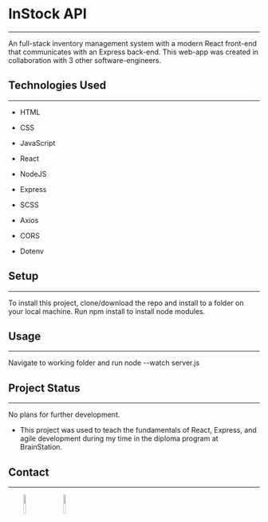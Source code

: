 <h1>InStock API</h1>
<hr><p>An full-stack inventory management system with a modern React front-end that communicates with an Express back-end. This web-app was created in collaboration with 3 other software-engineers.</p><h2>Technologies Used</h2>
<hr><ul>
<li>HTML</li>
</ul><ul>
<li>CSS</li>
</ul><ul>
<li>JavaScript</li>
</ul><ul>
<li>React</li>
</ul><ul>
<li>NodeJS</li>
</ul><ul>
<li>Express</li>
</ul><ul>
<li>SCSS</li>
</ul><ul>
<li>Axios</li>
</ul><ul>
<li>CORS</li>
</ul><ul>
<li>Dotenv</li>
</ul><h2>Setup</h2>
<hr><p>To install this project, clone/download the repo and install to a folder on your local machine. Run npm install to install node modules.</p><h2>Usage</h2>
<hr><p>Navigate to working folder and run node --watch server.js</p><h2>Project Status</h2>
<hr><p>No plans for further development.</p><ul>
<li>This project was used to teach the fundamentals of React, Express, and agile development during my time in the diploma program at BrainStation.</li>
</ul><h2>Contact</h2>
<hr><p><span style="margin-right: 30px;"></span><a href="https://www.linkedin.com/in/jonathancymak/"><img target="_blank" src="https://cdn.jsdelivr.net/gh/devicons/devicon/icons/linkedin/linkedin-original.svg" style="width: 10%;"></a><span style="margin-right: 30px;"></span><a href="https://github.com/jmak119"><img target="_blank" src="https://cdn.jsdelivr.net/gh/devicons/devicon/icons/github/github-original.svg" style="width: 10%;"></a></p>